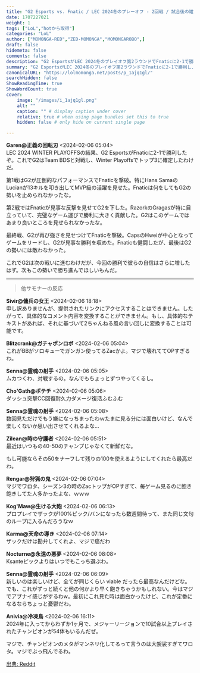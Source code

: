 ```yaml
---
title: "G2 Esports vs. Fnatic / LEC 2024冬のプレーオフ - 2回戦 / 試合後の雑談"
date: 1707227021
weight: 1
tags: ["LoL","hotから取得"]
categories: "LoL"
author: ["MOMONGA-RED","ZED-MOMONGA","MOMONGAROBO",]
draft: false
hidemeta: false 
comments: false
description: "G2 EsportsがLEC 2024冬のプレイオフ第2ラウンドでFnaticに2-1で勝利し、次はTeam BDSと対戦します。"
summary: "G2 EsportsがLEC 2024冬のプレイオフ第2ラウンドでFnaticに2-1で勝利し、次はTeam BDSと対戦します。"
canonicalURL: "https://lolmomonga.net/posts/p_1ajq1gl/"
searchHidden: false
ShowReadingTime: true
ShowWordCount: true
cover:
    image: "/images/i_1ajq1gl.png"
    alt: ""
    caption: "" # display caption under cover
    relative: true # when using page bundles set this to true
    hidden: false # only hide on current single page

---
```

**Garen@正義の回転刃** <2024-02-06 05:04>  
LEC 2024 WINTER PLAYOFFSの結果、G2 EsportsがFnaticに2-1で勝利したぞ。これでG2はTeam BDSと対戦し、Winter Playoffsでトップ3に確定したわけだ。

第1戦はG2が圧倒的なパフォーマンスでFnaticを撃破。特にHans SamaのLucianが13キルを叩き出してMVP級の活躍を見せた。Fnaticは何をしてもG2の勢いを止められなかったな。

第2戦ではFnaticが見事な反撃を見せてG2を下した。RazorkのGragasが特に目立っていて、完璧なゲーム運びで勝利に大きく貢献した。G2はこのゲームではあまり良いところを見せられなかったな。

最終戦、G2が再び強さを見せつけてFnaticを撃破。CapsのHweiが中心となってゲームをリードし、G2が見事な勝利を収めた。Fnaticも健闘したが、最後はG2の勢いには敵わなかった。

これでG2は次の戦いに進むわけだが、今回の勝利で彼らの自信はさらに増したはず。次もこの勢いで勝ち進んでほしいもんだ。  

---

> 他サモナーの反応  

**Sivir@傭兵の女王** <2024-02-06 18:18>  
申し訳ありませんが、提供されたリンクにアクセスすることはできません。したがって、具体的なコメント内容を変換することができません。もし、具体的なテキストがあれば、それに基づいて2ちゃんねる風の言い回しに変換することは可能です。

**Blitzcrank@ガチャポンロボ** <2024-02-06 05:04>  
これがBBがソロキューでガンガン使ってるZacかよ。マジで壊れててOPすぎるわ。

**Senna@霊魂の射手** <2024-02-06 05:05>  
ムカつくわ、対戦するの。なんでもちょっとずつやってくるし。

**Cho'Gath@ポテチ** <2024-02-06 05:06>  
ダッシュ突撃CC回復耐久力ダメージ復活ふむふむ

**Senna@霊魂の射手** <2024-02-06 05:08>  
数回見ただけでもう嫌になっちまったわｗたまに見る分には面白いけど、なんで楽しくないか思い出させてくれるよな…

**Zilean@時の守護者** <2024-02-06 05:51>  
最近はいつもの40-50のチャンプじゃなくて新鮮だな。

もし可能ならその50をナーフして残りの100を使えるようにしてくれたら最高だわ。

**Rengar@狩猟の鬼** <2024-02-06 07:04>  
マジでワロタ、シーズン3の時のZacトップがOPすぎて、毎ゲーム見るのに飽き飽きしてた人多かったよな、ｗｗｗ

**Kog'Maw@生ける大砲** <2024-02-06 06:13>  
プロプレイでザックが100%ピック/バンになったら数週間待って、また同じ文句のループに入るんだろうなｗ

**Karma@天命の導き** <2024-02-06 07:14>  
ザックだけは勘弁してくれよ、マジで癌だわ

**Nocturne@永遠の悪夢** <2024-02-06 08:08>  
Ksanteピックよりはいつでもこっち選ぶわ。

**Senna@霊魂の射手** <2024-02-06 06:09>  
新しいのは楽しいけど、全てが同じくらい viable だったら最高なんだけどな。でも、これがずっと続くと他の何かより早く飽きちゃうかもしれない。今はマジでアブナイ感じがするわw。最初にこれ見た時は面白かったけど、これが定番になるならちょっと憂鬱だわ。

**Anivia@冷凍鳥** <2024-02-06 16:11>  
2024年に入ってからわずか1ヶ月で、メジャーリージョンで10試合以上プレイされたチャンピオンが54体もいるんだぜ。

マジで、チャンピオンのメタがマンネリ化してるって言うのは大袈裟すぎてワロタ。マジでぶっ飛んでるわ。




[出典: Reddit](https://www.reddit.com//r/leagueoflegends/comments/1ajq1gl/g2_esports_vs_fnatic_lec_2024_winter_playoffs/)
